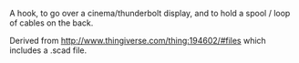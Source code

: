 A hook, to go over a cinema/thunderbolt display, and to hold a spool / loop of cables on the back.

Derived from http://www.thingiverse.com/thing:194602/#files which includes a .scad file.

